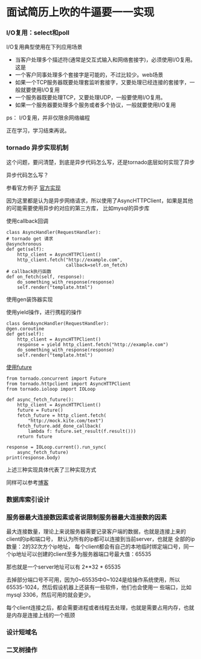 # 面试简历上吹的牛逼要一一实现

### I/O复用：select和poll

I/O复用典型使用在下列应用场景
* 当客户处理多个描述符(通常是交互式输入和网络套接字)，必须使用I/O复用。这是
* 一个客户同事处理多个套接字是可能的，不过比较少。web场景
* 如果一个TCP服务器既要处理套监听套接字，又要处理已经连接的套接字，一般就要使用I/O复用
* 一个服务器既要处理TCP，又要处理UDP，一般要使用I/O复用。
* 如果一个服务器要处理多个服务或者多个协议，一般就要使用I/O复用

ps： I/O复用，并非仅限余网络编程

正在学习，学习结束再说。


### tornado 异步实现机制

这个问题，要问清楚，到底是异步代码怎么写，还是tornado底层如何实现了异步

异步代码怎么写？

参看官方例子
[官方实现](http://www.tornadoweb.org/en/stable/gen.html)

因为这里都是认为是异步网络请求，所以使用了AsyncHTTPClient，如果是其他的可能需要使用异步的对应的第三方库，
比如mysql的异步库

使用callback回调

    class AsyncHandler(RequestHandler):
    # tornado get 请求
    @asynchronous
    def get(self):
        http_client = AsyncHTTPClient()
        http_client.fetch("http://example.com",
                          callback=self.on_fetch)
    # callback执行函数
    def on_fetch(self, response):
        do_something_with_response(response)
        self.render("template.html")

使用gen装饰器实现

使用yield操作，进行携程的操作

    class GenAsyncHandler(RequestHandler):
    @gen.coroutine
    def get(self):
        http_client = AsyncHTTPClient()
        response = yield http_client.fetch("http://example.com")
        do_something_with_response(response)
        self.render("template.html")

[使用future](https://kite.com/docs/python;tornado.concurrent.Future)


    from tornado.concurrent import Future
    from tornado.httpclient import AsyncHTTPClient
    from tornado.ioloop import IOLoop

    def async_fetch_future():
        http_client = AsyncHTTPClient()
        future = Future()
        fetch_future = http_client.fetch(
            "http://mock.kite.com/text")
        fetch_future.add_done_callback(
            lambda f: future.set_result(f.result()))
        return future

    response = IOLoop.current().run_sync(
        async_fetch_future)
    print(response.body)
    

上述三种实现具体代表了三种实现方式

同样可以参考[博客](http://www.jianshu.com/p/31fae7dd05ba)

### 数据库索引设计

### 服务器最大连接数因素或者说限制服务器最大连接数的因素

最大连接数量，理论上来说服务器需要记录客户端的数据，也就是连接上来的client的ip和端口号，
默认为所有的ip都可以连接到当前server，也就是 全部的ip数量：2的32次方个ip地址，
每个client都会有自己的本地临时绑定端口号，同一个ip地址可以创建的client至多为服务器端口号最大值：65535

那也就是一个server地址可以有 2**32 * 65535

去掉部分端口号不可用，因为0~65535中0~1024是给操作系统使用，所以65535-1024，然后假设机器上还装有一些软件，他们也会使用一
些端口，比如mysql 3306，然后可用的就会更少。

每个client连接之后，都会需要进程或者线程去处理，也就是需要占用内存，也就是内存是连接上线的一个瓶颈


### 设计短域名

### 二叉树操作


